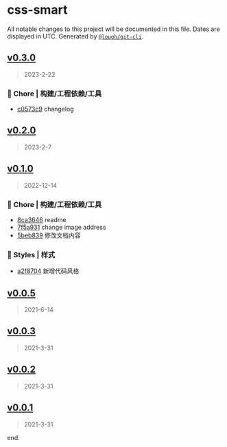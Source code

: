 # css-smart

All notable changes to this project will be documented in this file. Dates are displayed in UTC.
Generated by [`@lough/git-cli`](https://github.com/anciity/lough-git).



## [v0.3.0](https://github.com/lough-city/css-smart/compare/v0.2.0...v0.3.0)
> 2023-2-22

### 🚀 Chore | 构建/工程依赖/工具

- [c0573c9](https://github.com/lough-city/css-smart/commit/c0573c9730143a449481631af30909ba1506c2b7) changelog



## [v0.2.0](https://github.com/lough-city/css-smart/compare/v0.1.0...v0.2.0)
> 2023-2-7



## [v0.1.0](https://github.com/lough-city/css-smart/compare/v0.0.5...v0.1.0)
> 2022-12-14

### 🚀 Chore | 构建/工程依赖/工具

- [8ca3646](https://github.com/lough-city/css-smart/commit/8ca36461fc2e6e91439435ad032e3969789c3aee) readme
- [7f5a931](https://github.com/lough-city/css-smart/commit/7f5a9312be1de31ae9f421894a283d9581d29cd7) change image address
- [5beb839](https://github.com/lough-city/css-smart/commit/5beb839a9d6023a66154a9ece44bbfb10a40e136) 修改文档内容

### 💄 Styles | 样式

- [a2f8704](https://github.com/lough-city/css-smart/commit/a2f87041b62640d49e4407a6669c5c8abd241cf9) 新增代码风格



## [v0.0.5](https://github.com/lough-city/css-smart/compare/v0.0.3...v0.0.5)
> 2021-6-14



## [v0.0.3](https://github.com/lough-city/css-smart/compare/v0.0.2...v0.0.3)
> 2021-3-31



## [v0.0.2](https://github.com/lough-city/css-smart/compare/v0.0.1...v0.0.2)
> 2021-3-31



## [v0.0.1](https://github.com/lough-city/css-smart/compare/undefined...v0.0.1)
> 2021-3-31

end.